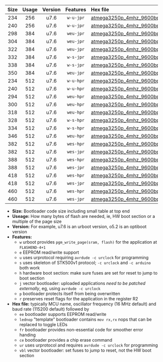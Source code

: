 |Size|Usage|Version|Features|Hex file|
|:-:|:-:|:-:|:-:|:--|
|234|256|u7.6|`w-u-jpr`|[atmega3250p_4mhz_9600bps_ur_vbl.hex](https://raw.githubusercontent.com/stefanrueger/urboot/main//atmega3250p_4mhz_9600bps_ur_vbl.hex)|
|240|256|u7.6|`w-u-jpr`|[atmega3250p_4mhz_9600bps_lednop_ur_vbl.hex](https://raw.githubusercontent.com/stefanrueger/urboot/main//atmega3250p_4mhz_9600bps_lednop_ur_vbl.hex)|
|298|384|u7.6|`weu-jpr`|[atmega3250p_4mhz_9600bps_ee_ur_vbl.hex](https://raw.githubusercontent.com/stefanrueger/urboot/main//atmega3250p_4mhz_9600bps_ee_ur_vbl.hex)|
|304|384|u7.6|`weu-jpr`|[atmega3250p_4mhz_9600bps_ee_lednop_ur_vbl.hex](https://raw.githubusercontent.com/stefanrueger/urboot/main//atmega3250p_4mhz_9600bps_ee_lednop_ur_vbl.hex)|
|322|384|u7.6|`weu-jpr`|[atmega3250p_4mhz_9600bps_ee_lednop_fr_ur_vbl.hex](https://raw.githubusercontent.com/stefanrueger/urboot/main//atmega3250p_4mhz_9600bps_ee_lednop_fr_ur_vbl.hex)|
|332|384|u7.6|`w-s-jpr`|[atmega3250p_4mhz_9600bps_vbl.hex](https://raw.githubusercontent.com/stefanrueger/urboot/main//atmega3250p_4mhz_9600bps_vbl.hex)|
|338|384|u7.6|`w-s-jpr`|[atmega3250p_4mhz_9600bps_lednop_vbl.hex](https://raw.githubusercontent.com/stefanrueger/urboot/main//atmega3250p_4mhz_9600bps_lednop_vbl.hex)|
|350|384|u7.6|`weu-jpr`|[atmega3250p_4mhz_9600bps_ee_lednop_fr_ce_ur_vbl.hex](https://raw.githubusercontent.com/stefanrueger/urboot/main//atmega3250p_4mhz_9600bps_ee_lednop_fr_ce_ur_vbl.hex)|
|234|512|u7.6|`w-u-hpr`|[atmega3250p_4mhz_9600bps_ur.hex](https://raw.githubusercontent.com/stefanrueger/urboot/main//atmega3250p_4mhz_9600bps_ur.hex)|
|240|512|u7.6|`w-u-hpr`|[atmega3250p_4mhz_9600bps_lednop_ur.hex](https://raw.githubusercontent.com/stefanrueger/urboot/main//atmega3250p_4mhz_9600bps_lednop_ur.hex)|
|294|512|u7.6|`weu-hpr`|[atmega3250p_4mhz_9600bps_ee_ur.hex](https://raw.githubusercontent.com/stefanrueger/urboot/main//atmega3250p_4mhz_9600bps_ee_ur.hex)|
|300|512|u7.6|`weu-hpr`|[atmega3250p_4mhz_9600bps_ee_lednop_ur.hex](https://raw.githubusercontent.com/stefanrueger/urboot/main//atmega3250p_4mhz_9600bps_ee_lednop_ur.hex)|
|318|512|u7.6|`weu-hpr`|[atmega3250p_4mhz_9600bps_ee_lednop_fr_ur.hex](https://raw.githubusercontent.com/stefanrueger/urboot/main//atmega3250p_4mhz_9600bps_ee_lednop_fr_ur.hex)|
|328|512|u7.6|`w-s-hpr`|[atmega3250p_4mhz_9600bps.hex](https://raw.githubusercontent.com/stefanrueger/urboot/main//atmega3250p_4mhz_9600bps.hex)|
|334|512|u7.6|`w-s-hpr`|[atmega3250p_4mhz_9600bps_lednop.hex](https://raw.githubusercontent.com/stefanrueger/urboot/main//atmega3250p_4mhz_9600bps_lednop.hex)|
|346|512|u7.6|`weu-hpr`|[atmega3250p_4mhz_9600bps_ee_lednop_fr_ce_ur.hex](https://raw.githubusercontent.com/stefanrueger/urboot/main//atmega3250p_4mhz_9600bps_ee_lednop_fr_ce_ur.hex)|
|382|512|u7.6|`wes-hpr`|[atmega3250p_4mhz_9600bps_ee.hex](https://raw.githubusercontent.com/stefanrueger/urboot/main//atmega3250p_4mhz_9600bps_ee.hex)|
|382|512|u7.6|`wes-jpr`|[atmega3250p_4mhz_9600bps_ee_vbl.hex](https://raw.githubusercontent.com/stefanrueger/urboot/main//atmega3250p_4mhz_9600bps_ee_vbl.hex)|
|388|512|u7.6|`wes-hpr`|[atmega3250p_4mhz_9600bps_ee_lednop.hex](https://raw.githubusercontent.com/stefanrueger/urboot/main//atmega3250p_4mhz_9600bps_ee_lednop.hex)|
|388|512|u7.6|`wes-jpr`|[atmega3250p_4mhz_9600bps_ee_lednop_vbl.hex](https://raw.githubusercontent.com/stefanrueger/urboot/main//atmega3250p_4mhz_9600bps_ee_lednop_vbl.hex)|
|418|512|u7.6|`wes-hpr`|[atmega3250p_4mhz_9600bps_ee_lednop_fr.hex](https://raw.githubusercontent.com/stefanrueger/urboot/main//atmega3250p_4mhz_9600bps_ee_lednop_fr.hex)|
|418|512|u7.6|`wes-jpr`|[atmega3250p_4mhz_9600bps_ee_lednop_fr_vbl.hex](https://raw.githubusercontent.com/stefanrueger/urboot/main//atmega3250p_4mhz_9600bps_ee_lednop_fr_vbl.hex)|
|460|512|u7.6|`wes-hpr`|[atmega3250p_4mhz_9600bps_ee_lednop_fr_ce.hex](https://raw.githubusercontent.com/stefanrueger/urboot/main//atmega3250p_4mhz_9600bps_ee_lednop_fr_ce.hex)|
|460|512|u7.6|`wes-jpr`|[atmega3250p_4mhz_9600bps_ee_lednop_fr_ce_vbl.hex](https://raw.githubusercontent.com/stefanrueger/urboot/main//atmega3250p_4mhz_9600bps_ee_lednop_fr_ce_vbl.hex)|

- **Size:** Bootloader code size including small table at top end
- **Useage:** How many bytes of flash are needed, ie, HW boot section or a multiple of the page size
- **Version:** For example, u7.6 is an urboot version, o5.2 is an optiboot version
- **Features:**
  + `w` urboot provides `pgm_write_page(sram, flash)` for the application at `FLASHEND-4+1`
  + `e` EEPROM read/write support
  + `u` uses urprotocol requiring `avrdude -c urclock` for programming
  + `s` uses skeleton of STK500v1 protocol; `-c urclock` and `-c arduino` both work
  + `h` hardware boot section: make sure fuses are set for reset to jump to boot section
  + `j` vector bootloader: uploaded applications *need to be patched externally*, eg, using `avrdude -c urclock`
  + `p` bootloader protects itself from being overwritten
  + `r` preserves reset flags for the application in the register R2
- **Hex file:** typically MCU name, oscillator frequency (16 MHz default) and baud rate (115200 default) followed by
  + `ee` bootloader supports EEPROM read/write
  + `lednop` "template" bootloader contains `mov rx,rx` nops that can be replaced to toggle LEDs
  + `fr` bootloader provides non-essential code for smoother error handing
  + `ce` bootloader provides a chip erase command
  + `ur` uses urprotocol and requires `avrdude -c urclock` for programming
  + `vbl` vector bootloader: set fuses to jump to reset, not the HW boot section
